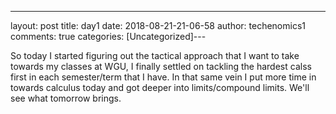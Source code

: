 ---
layout: post
title: day1 
date: 2018-08-21-21-06-58
author: techenomics1
comments: true
categories: [Uncategorized]---


So today I started figuring out the tactical approach that I want to take towards my classes at WGU, I finally settled on tackling the hardest calss first in each semester/term that I have.  In that same vein I put more time in towards calculus today and got deeper into limits/compound limits.  We'll see what tomorrow brings.  